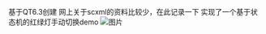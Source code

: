 基于QT6.3创建
网上关于scxml的资料比较少，在此记录一下
实现了一个基于状态机的红绿灯手动切换demo
![图片](https://github.com/user-attachments/assets/c76f4b76-78d1-4c22-84c8-06ca7861d7d8)
